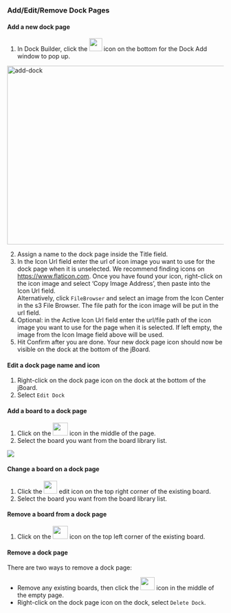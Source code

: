 ### Add/Edit/Remove Dock Pages
#### Add a new dock page
1. In Dock Builder, click the <img src="https://i.imgur.com/zSqxjF9.png" width=30 height=30> icon on the bottom for the Dock Add window to pop up. 

<img src="https://i.imgur.com/waoVikf.png" alt=add-dock width=736 height=415>

2. Assign a name to the dock page inside the Title field. 
3. In the Icon Url field enter the url of icon image you want to use for the dock page when it is unselected. We recommend finding icons on https://www.flaticon.com. Once you have found your icon, right-click on the icon image and select ‘Copy Image Address’, then paste into the Icon Url field. <br>
   Alternatively, click `FileBrowser` and select an image from the Icon Center in the s3 File Browser. The file path for the icon image will be put in the url field. 
4. Optional: in the Active Icon Url field enter the url/file path of the icon image you want to use for the page when it is selected. If left empty, the image from the Icon Image field above will be used.
5. Hit Confirm after you are done. Your new dock page icon should now be visible on the dock at the bottom of the jBoard.

#### Edit a dock page name and icon
1. Right-click on the dock page icon on the dock at the bottom of the jBoard.
2. Select `Edit Dock`

#### Add a board to a dock page
1. Click on the <img src="https://i.imgur.com/IKBMLKZ.png" width=35 height=30> icon in the middle of the page.
2. Select the board you want from the board library list.

![](https://i.imgur.com/NOzmfEH.png)

#### Change a board on a dock page
1. Click the <img src="https://i.imgur.com/6biIEa1.png" width=31 height=30> edit icon on the top right corner of the existing board.
2. Select the board you want from the board library list.

#### Remove a board from a dock page
1. Click on the <img src="https://i.imgur.com/IKBMLKZ.png" width=35 height=30> icon on the top left corner of the existing board.

#### Remove a dock page
There are two ways to remove a dock page:
* Remove any existing boards, then click the <img src="https://i.imgur.com/M275YXb.png" width=33 height=30> icon in the middle of the empty page. 
* Right-click on the dock page icon on the dock, select `Delete Dock`. 

